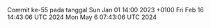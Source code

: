 Commit ke-55 pada tanggal Sun Jan 01 14:00 2023 +0100
Fri Feb 16 14:43:06 UTC 2024
Mon May  6 07:43:06 UTC 2024
